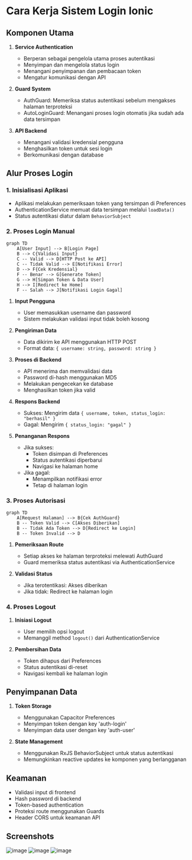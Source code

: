 # Cara Kerja Sistem Login Ionic

## Komponen Utama
1. **Service Authentication**
   - Berperan sebagai pengelola utama proses autentikasi
   - Menyimpan dan mengelola status login
   - Menangani penyimpanan dan pembacaan token
   - Mengatur komunikasi dengan API

2. **Guard System**
   - AuthGuard: Memeriksa status autentikasi sebelum mengakses halaman terproteksi
   - AutoLoginGuard: Menangani proses login otomatis jika sudah ada data tersimpan

3. **API Backend**
   - Menangani validasi kredensial pengguna
   - Menghasilkan token untuk sesi login
   - Berkomunikasi dengan database

## Alur Proses Login

### 1. Inisialisasi Aplikasi
- Aplikasi melakukan pemeriksaan token yang tersimpan di Preferences
- AuthenticationService memuat data tersimpan melalui `loadData()`
- Status autentikasi diatur dalam `BehaviorSubject`

### 2. Proses Login Manual
```mermaid
graph TD
    A[User Input] --> B[Login Page]
    B --> C{Validasi Input}
    C -- Valid --> D[HTTP Post ke API]
    C -- Tidak Valid --> E[Notifikasi Error]
    D --> F{Cek Kredensial}
    F -- Benar --> G[Generate Token]
    G --> H[Simpan Token & Data User]
    H --> I[Redirect ke Home]
    F -- Salah --> J[Notifikasi Login Gagal]
```

1. **Input Pengguna**
   - User memasukkan username dan password
   - Sistem melakukan validasi input tidak boleh kosong

2. **Pengiriman Data**
   - Data dikirim ke API menggunakan HTTP POST
   - Format data: `{ username: string, password: string }`

3. **Proses di Backend**
   - API menerima dan memvalidasi data
   - Password di-hash menggunakan MD5
   - Melakukan pengecekan ke database
   - Menghasilkan token jika valid

4. **Respons Backend**
   - Sukses: Mengirim data `{ username, token, status_login: "berhasil" }`
   - Gagal: Mengirim `{ status_login: "gagal" }`

5. **Penanganan Respons**
   - Jika sukses:
     - Token disimpan di Preferences
     - Status autentikasi diperbarui
     - Navigasi ke halaman home
   - Jika gagal:
     - Menampilkan notifikasi error
     - Tetap di halaman login

### 3. Proses Autorisasi

```mermaid
graph TD
    A[Request Halaman] --> B{Cek AuthGuard}
    B -- Token Valid --> C[Akses Diberikan]
    B -- Tidak Ada Token --> D[Redirect ke Login]
    B -- Token Invalid --> D
```

1. **Pemeriksaan Route**
   - Setiap akses ke halaman terproteksi melewati AuthGuard
   - Guard memeriksa status autentikasi via AuthenticationService

2. **Validasi Status**
   - Jika terotentikasi: Akses diberikan
   - Jika tidak: Redirect ke halaman login

### 4. Proses Logout

1. **Inisiasi Logout**
   - User memilih opsi logout
   - Memanggil method `logout()` dari AuthenticationService

2. **Pembersihan Data**
   - Token dihapus dari Preferences
   - Status autentikasi di-reset
   - Navigasi kembali ke halaman login

## Penyimpanan Data

1. **Token Storage**
   - Menggunakan Capacitor Preferences
   - Menyimpan token dengan key 'auth-login'
   - Menyimpan data user dengan key 'auth-user'

2. **State Management**
   - Menggunakan RxJS BehaviorSubject untuk status autentikasi
   - Memungkinkan reactive updates ke komponen yang berlangganan

## Keamanan
- Validasi input di frontend
- Hash password di backend
- Token-based authentication
- Proteksi route menggunakan Guards
- Header CORS untuk keamanan API

## Screenshots
![image](https://github.com/user-attachments/assets/c6378180-dba3-420a-b95f-88b938333b71)
![image](https://github.com/user-attachments/assets/5f4f20b7-ea67-47a4-8975-76ef1c64a52f)
![image](https://github.com/user-attachments/assets/ad838779-477b-49fd-a983-1b030cde2c10)


